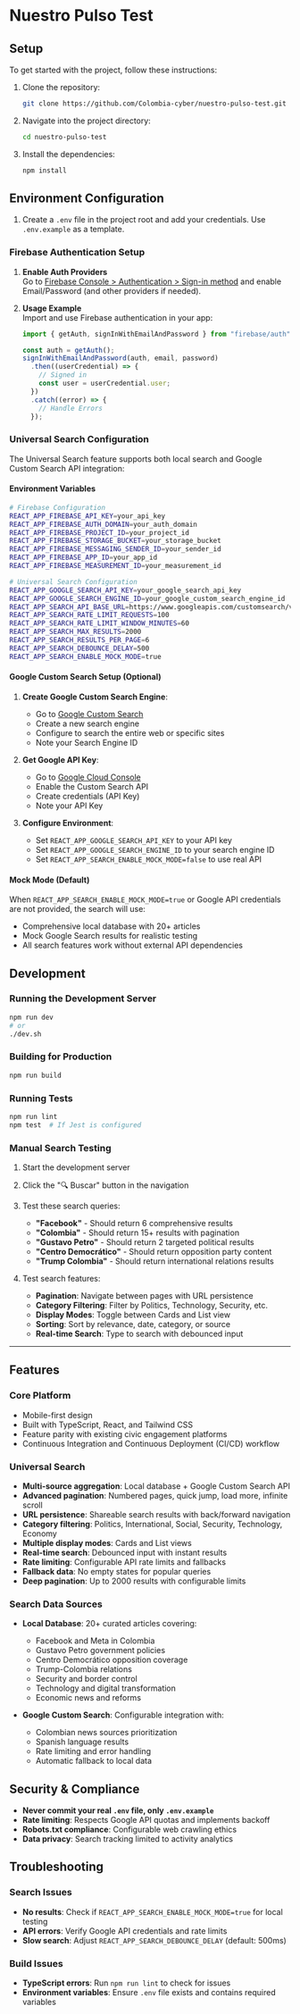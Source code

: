 # Nuestro Pulso Test

## Setup
To get started with the project, follow these instructions:

1. Clone the repository:
   ```bash
   git clone https://github.com/Colombia-cyber/nuestro-pulso-test.git
   ```
2. Navigate into the project directory:
   ```bash
   cd nuestro-pulso-test
   ```
3. Install the dependencies:
   ```bash
   npm install
   ```

## Environment Configuration

1. Create a `.env` file in the project root and add your credentials. Use `.env.example` as a template.

### Firebase Authentication Setup

1. **Enable Auth Providers**  
   Go to [Firebase Console > Authentication > Sign-in method](https://console.firebase.google.com/) and enable Email/Password (and other providers if needed).

2. **Usage Example**  
   Import and use Firebase authentication in your app:
   ```js
   import { getAuth, signInWithEmailAndPassword } from "firebase/auth";

   const auth = getAuth();
   signInWithEmailAndPassword(auth, email, password)
     .then((userCredential) => {
       // Signed in
       const user = userCredential.user;
     })
     .catch((error) => {
       // Handle Errors
     });
   ```

### Universal Search Configuration

The Universal Search feature supports both local search and Google Custom Search API integration:

#### Environment Variables

```bash
# Firebase Configuration
REACT_APP_FIREBASE_API_KEY=your_api_key
REACT_APP_FIREBASE_AUTH_DOMAIN=your_auth_domain
REACT_APP_FIREBASE_PROJECT_ID=your_project_id
REACT_APP_FIREBASE_STORAGE_BUCKET=your_storage_bucket
REACT_APP_FIREBASE_MESSAGING_SENDER_ID=your_sender_id
REACT_APP_FIREBASE_APP_ID=your_app_id
REACT_APP_FIREBASE_MEASUREMENT_ID=your_measurement_id

# Universal Search Configuration
REACT_APP_GOOGLE_SEARCH_API_KEY=your_google_search_api_key
REACT_APP_GOOGLE_SEARCH_ENGINE_ID=your_google_custom_search_engine_id
REACT_APP_SEARCH_API_BASE_URL=https://www.googleapis.com/customsearch/v1
REACT_APP_SEARCH_RATE_LIMIT_REQUESTS=100
REACT_APP_SEARCH_RATE_LIMIT_WINDOW_MINUTES=60
REACT_APP_SEARCH_MAX_RESULTS=2000
REACT_APP_SEARCH_RESULTS_PER_PAGE=6
REACT_APP_SEARCH_DEBOUNCE_DELAY=500
REACT_APP_SEARCH_ENABLE_MOCK_MODE=true
```

#### Google Custom Search Setup (Optional)

1. **Create Google Custom Search Engine**:
   - Go to [Google Custom Search](https://cse.google.com/)
   - Create a new search engine
   - Configure to search the entire web or specific sites
   - Note your Search Engine ID

2. **Get Google API Key**:
   - Go to [Google Cloud Console](https://console.cloud.google.com/)
   - Enable the Custom Search API
   - Create credentials (API Key)
   - Note your API Key

3. **Configure Environment**:
   - Set `REACT_APP_GOOGLE_SEARCH_API_KEY` to your API key
   - Set `REACT_APP_GOOGLE_SEARCH_ENGINE_ID` to your search engine ID
   - Set `REACT_APP_SEARCH_ENABLE_MOCK_MODE=false` to use real API

#### Mock Mode (Default)

When `REACT_APP_SEARCH_ENABLE_MOCK_MODE=true` or Google API credentials are not provided, the search will use:
- Comprehensive local database with 20+ articles
- Mock Google Search results for realistic testing
- All search features work without external API dependencies

## Development

### Running the Development Server

```bash
npm run dev
# or
./dev.sh
```

### Building for Production

```bash
npm run build
```

### Running Tests

```bash
npm run lint
npm test  # If Jest is configured
```

### Manual Search Testing

1. Start the development server
2. Click the "🔍 Buscar" button in the navigation
3. Test these search queries:
   - **"Facebook"** - Should return 6 comprehensive results
   - **"Colombia"** - Should return 15+ results with pagination
   - **"Gustavo Petro"** - Should return 2 targeted political results
   - **"Centro Democrático"** - Should return opposition party content
   - **"Trump Colombia"** - Should return international relations results

4. Test search features:
   - **Pagination**: Navigate between pages with URL persistence
   - **Category Filtering**: Filter by Politics, Technology, Security, etc.
   - **Display Modes**: Toggle between Cards and List view
   - **Sorting**: Sort by relevance, date, category, or source
   - **Real-time Search**: Type to search with debounced input

---

## Features

### Core Platform
- Mobile-first design
- Built with TypeScript, React, and Tailwind CSS
- Feature parity with existing civic engagement platforms
- Continuous Integration and Continuous Deployment (CI/CD) workflow

### Universal Search
- **Multi-source aggregation**: Local database + Google Custom Search API
- **Advanced pagination**: Numbered pages, quick jump, load more, infinite scroll
- **URL persistence**: Shareable search results with back/forward navigation
- **Category filtering**: Politics, International, Social, Security, Technology, Economy
- **Multiple display modes**: Cards and List views
- **Real-time search**: Debounced input with instant results
- **Rate limiting**: Configurable API rate limits and fallbacks
- **Fallback data**: No empty states for popular queries
- **Deep pagination**: Up to 2000 results with configurable limits

### Search Data Sources
- **Local Database**: 20+ curated articles covering:
  - Facebook and Meta in Colombia
  - Gustavo Petro government policies
  - Centro Democrático opposition coverage
  - Trump-Colombia relations
  - Security and border control
  - Technology and digital transformation
  - Economic news and reforms

- **Google Custom Search**: Configurable integration with:
  - Colombian news sources prioritization
  - Spanish language results
  - Rate limiting and error handling
  - Automatic fallback to local data

## Security & Compliance

- **Never commit your real `.env` file, only `.env.example`**
- **Rate limiting**: Respects Google API quotas and implements backoff
- **Robots.txt compliance**: Configurable web crawling ethics
- **Data privacy**: Search tracking limited to activity analytics

## Troubleshooting

### Search Issues
- **No results**: Check if `REACT_APP_SEARCH_ENABLE_MOCK_MODE=true` for local testing
- **API errors**: Verify Google API credentials and rate limits
- **Slow search**: Adjust `REACT_APP_SEARCH_DEBOUNCE_DELAY` (default: 500ms)

### Build Issues
- **TypeScript errors**: Run `npm run lint` to check for issues
- **Environment variables**: Ensure `.env` file exists and contains required variables